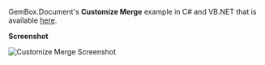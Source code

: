 GemBox.Document's **Customize Merge** example in C# and VB.NET that is available [here](https://www.gemboxsoftware.com/document/examples/customize-mail-merge/904).

**Screenshot**

![Customize Merge Screenshot](https://www.gemboxsoftware.com/Document/Examples/Content/MailMerge/CustomizeMerge/CustomizeMerge.png)